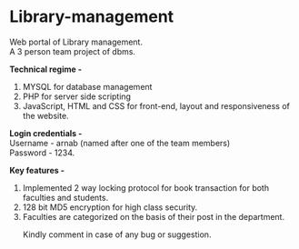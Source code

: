 # Library-management
Web portal of Library management.</br>
A 3 person team project of dbms.

<b>Technical regime - </b>
<ol>
<li> MYSQL for database management</li>
<li> PHP for server side scripting</li>
<li>JavaScript, HTML and CSS for front-end, layout and responsiveness of the website.</li>
</ol>
<b>Login credentials - </b><br>
Username - arnab (named after one of the team members)<br>
Password - 1234.

<b>Key features - </b>
<ol><li> Implemented 2 way locking protocol for book transaction for both faculties and students.</li>
<li> 128 bit MD5 encryption for high class security.</li>
<li> Faculties are categorized on the basis of their post in the department.</li>

Kindly comment in case of any bug or suggestion.
